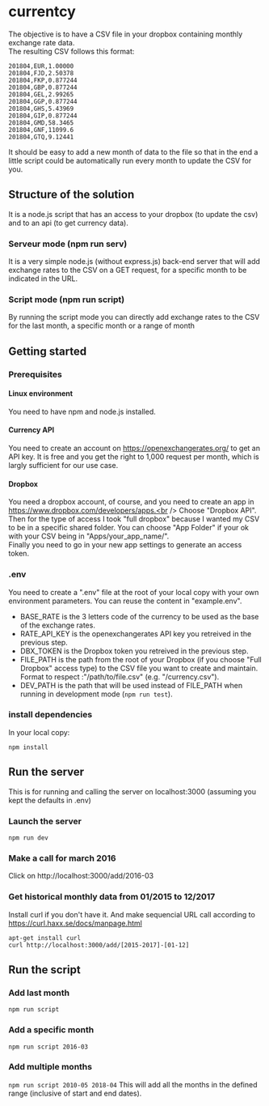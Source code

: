 # currentcy
The objective is to have a CSV file in your dropbox containing monthly exchange rate data.<br />
The resulting CSV follows this format:
```
201804,EUR,1.00000
201804,FJD,2.50378
201804,FKP,0.877244
201804,GBP,0.877244
201804,GEL,2.99265
201804,GGP,0.877244
201804,GHS,5.43969
201804,GIP,0.877244
201804,GMD,58.3465
201804,GNF,11099.6
201804,GTQ,9.12441
```
It should be easy to add a new month of data to the file so that in the end a little script could be automatically run every month to update the CSV for you.
## Structure of the solution
It is a node.js script that has an access to your dropbox (to update the csv) and to an api (to get currency data).
### Serveur mode (npm run serv)
It is a very simple node.js (without express.js) back-end server that will add exchange rates to the CSV on a GET request, for a specific month to be indicated in the URL.
### Script mode (npm run script)
By running the script mode you can directly add exchange rates to the CSV for the last month, a specific month or a range of month
## Getting started
### Prerequisites
#### Linux environment
You need to have npm and node.js installed.
#### Currency API
You need to create an account on https://openexchangerates.org/ to get an API key. It is free and you get the right to 1,000 request per month, which is largly sufficient for our use case.
#### Dropbox
You need a dropbox account, of course, and you need to create an app in https://www.dropbox.com/developers/apps.<br />
Choose "Dropbox API".<br />
Then for the type of access I took "full dropbox" because I wanted my CSV to be in a specific shared folder. You can choose "App Folder" if your ok with your CSV being in "Apps/your_app_name/".<br />
Finally you need to go in your new app settings to generate an access token.
### .env
You need to create a ".env" file at the root of your local copy with your own environment parameters. You can reuse the content in "example.env".<br />
* BASE_RATE is the 3 letters code of the currency to be used as the base of the exchange rates.
* RATE_API_KEY is the openexchangerates API key you retreived in the previous step.
* DBX_TOKEN is the Dropbox token you retreived in the previous step.
* FILE_PATH is the path from the root of your Dropbox (if you choose "Full Dropbox" access type) to the CSV file you want to create and maintain. Format to respect :"/path/to/file.csv" (e.g. "/currency.csv").
* DEV_PATH is the path that will be used instead of FILE_PATH when running in development mode (`npm run test`).
### install dependencies
In your local copy:
```
npm install
```
## Run the server
This is for running and calling the server on localhost:3000 (assuming you kept the defaults in .env)
### Launch the server
```
npm run dev
```
### Make a call for march 2016
Click on http://localhost:3000/add/2016-03
### Get historical monthly data from 01/2015 to 12/2017
Install curl if you don't have it. And make sequencial URL call according to https://curl.haxx.se/docs/manpage.html
```
apt-get install curl
curl http://localhost:3000/add/[2015-2017]-[01-12]
```
## Run the script
### Add last month
`npm run script`
### Add a specific month
`npm run script 2016-03`
### Add multiple months
`npm run script 2010-05 2018-04`
This will add all the months in the defined range (inclusive of start and end dates).
